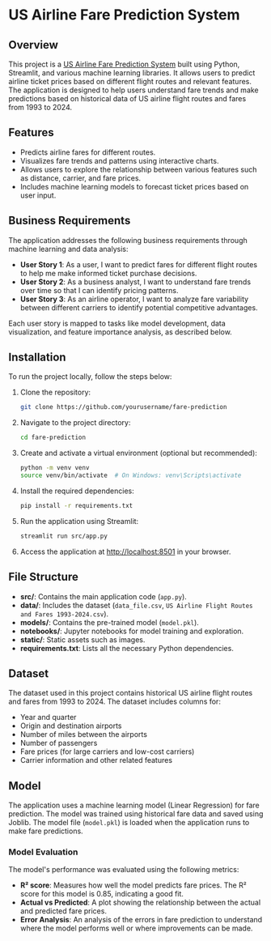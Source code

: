 # US Airline Fare Prediction System

## Overview

This project is a [US Airline Fare Prediction System](https://fare-prediction-1.onrender.com) built using Python, Streamlit, and various machine learning libraries. It allows users to predict airline ticket prices based on different flight routes and relevant features. The application is designed to help users understand fare trends and make predictions based on historical data of US airline flight routes and fares from 1993 to 2024.

## Features

- Predicts airline fares for different routes.
- Visualizes fare trends and patterns using interactive charts.
- Allows users to explore the relationship between various features such as distance, carrier, and fare prices.
- Includes machine learning models to forecast ticket prices based on user input.

## Business Requirements

The application addresses the following business requirements through machine learning and data analysis:

- **User Story 1**: As a user, I want to predict fares for different flight routes to help me make informed ticket purchase decisions.
- **User Story 2**: As a business analyst, I want to understand fare trends over time so that I can identify pricing patterns.
- **User Story 3**: As an airline operator, I want to analyze fare variability between different carriers to identify potential competitive advantages.

Each user story is mapped to tasks like model development, data visualization, and feature importance analysis, as described below.

## Installation

To run the project locally, follow the steps below:

1. Clone the repository:
   ```bash
   git clone https://github.com/yourusername/fare-prediction
   ```

2. Navigate to the project directory:
   ```bash
   cd fare-prediction
   ```

3. Create and activate a virtual environment (optional but recommended):
   ```bash
   python -m venv venv
   source venv/bin/activate  # On Windows: venv\Scripts\activate
   ```

4. Install the required dependencies:
   ```bash
   pip install -r requirements.txt
   ```

5. Run the application using Streamlit:
   ```bash
   streamlit run src/app.py
   ```

6. Access the application at [http://localhost:8501](http://localhost:8501) in your browser.

## File Structure

- **src/**: Contains the main application code (`app.py`).
- **data/**: Includes the dataset (`data_file.csv`, `US Airline Flight Routes and Fares 1993-2024.csv`).
- **models/**: Contains the pre-trained model (`model.pkl`).
- **notebooks/**: Jupyter notebooks for model training and exploration.
- **static/**: Static assets such as images.
- **requirements.txt**: Lists all the necessary Python dependencies.

## Dataset

The dataset used in this project contains historical US airline flight routes and fares from 1993 to 2024. The dataset includes columns for:

- Year and quarter
- Origin and destination airports
- Number of miles between the airports
- Number of passengers
- Fare prices (for large carriers and low-cost carriers)
- Carrier information and other related features

## Model

The application uses a machine learning model (Linear Regression) for fare prediction. The model was trained using historical fare data and saved using Joblib. The model file (`model.pkl`) is loaded when the application runs to make fare predictions.

### Model Evaluation

The model's performance was evaluated using the following metrics:

- **R² score**: Measures how well the model predicts fare prices. The R² score for this model is 0.85, indicating a good fit.
- **Actual vs Predicted**: A plot showing the relationship between the actual and predicted fare prices.
- **Error Analysis**: An analysis of the errors in fare prediction to understand where the model performs well or where improvements can be made.

